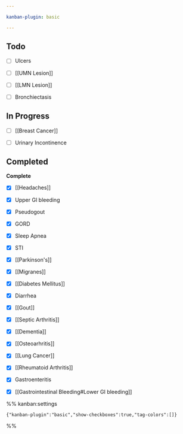 ```yaml
---

kanban-plugin: basic

---
```


## Todo

- [ ] Ulcers
- [ ] [[UMN Lesion]]
- [ ] [[LMN Lesion]]
- [ ] Bronchiectasis


## In Progress

- [ ] [[Breast Cancer]]
- [ ] Urinary Incontinence


## Completed

**Complete**
- [x] [[Headaches]]
- [x] Upper GI bleeding
- [x] Pseudogout
- [x] GORD
- [x] Sleep Apnea
- [x] STI
- [x] [[Parkinson's]]
- [x] [[Migranes]]
- [x] [[Diabetes Mellitus]]
- [x] Diarrhea
- [x] [[Gout]]
- [x] [[Septic Arthritis]]
- [x] [[Dementia]]
- [x] [[Osteoarhritis]]
- [x] [[Lung Cancer]]
- [x] [[Rheumatoid Arthritis]]
- [x] Gastroenteritis
- [x] [[Gastrointestinal Bleeding#Lower GI bleeding]]




%% kanban:settings
```
{"kanban-plugin":"basic","show-checkboxes":true,"tag-colors":[]}
```
%%